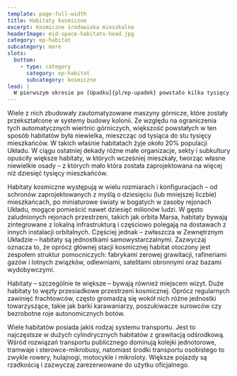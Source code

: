 ```yaml
---
template: page-full-width
title: Habitaty kosmiczne
excerpt: Kosmiczne środowiska mieszkalne
headerImage: mid-space-habitats-head.jpg
category: ep-habitat
subcategory: more
slots:
  bottom:
    - type: category
      category: ep-habitat
      subcategory: kosmiczne
lead: |
  W pierwszym okresie po [Upadku]{pl/ep-upadek} powstało kilka tysięcy [habitatów torusowych](#), [kolonii klastrowych](#) i [uli]{pl/ep-ul} rozproszonych po całym Układzie Słonecznym. 
---
```


Wiele z nich zbudowały zautomatyzowane maszyny górnicze, które zostały przekształcone w systemy budowy kolonii. Ze względu na ograniczenia tych automatycznych wiertnic górniczych, większość powstałych w ten sposób habitatów była niewielka, mieszcząc od tysiąca do stu tysięcy mieszkańców. W takich właśnie habitatach żyje około 20% populacji Układu. W ciągu ostatniej dekady różne małe organizacje, sekty i subkultury opuściły większe habitaty, w których wcześniej mieszkały, tworząc własne niewielkie osady – z których mało która została zaprojektowana na więcej niż dziesięć tysięcy mieszkańców.

Habitaty kosmiczne występują w wielu rozmiarach i konfiguracjach – od schronów zaprojektowanych z myślą o dziesięciu (lub mniejszej liczbie) mieszkańcach, po miniaturowe światy w bogatych w zasoby rejonach Układu, mogące pomieścić nawet dziesięć milionów ludzi. W gęsto zaludnionych rejonach przestrzeni, takich jak orbita Marsa, habitaty bywają zintegrowane z lokalną infrastrukturą i częściowo polegają na dostawach z innych instalacji orbitalnych. Częściej jednak – zwłaszcza w Zewnętrznym Układzie – habitaty są jednostkami samowystarczalnymi. Zazwyczaj oznacza to, że oprócz głównej stacji kosmicznej habitat otoczony jest zespołem struktur pomocniczych: fabrykami zerowej grawitacji, rafineriami gazów i lotnych związków, odlewniami, satelitami obronnymi oraz bazami wydobywczymi.

Habitaty – szczególnie te większe – bywają również miejscem wizyt. Duże habitaty to węzły przesiadkowe przestrzeni kosmicznej. Oprócz regularnych zawinięć frachtowców, często gromadzą się wokół nich różne jednostki towarzyszące, takie jak barki karawaniarzy, poszukiwacze surowców czy bezrobotne roje autonomicznych botów.

Wiele habitatów posiada jakiś rodzaj systemu transportu. Jest to najczęstsze w dużych cylindrycznych habitatów z grawitacją odśrodkową. Wśród rozwiązań transportu publicznego dominują kolejki jednotorowe, tramwaje i sterowce-mikrobusy, natomiast środki transportu osobistego to zwykle rowery, hulajnogi, motocykle i mikroloty. Większe pojazdy są rzadkością i zazwyczaj zarezerwowane do użytku oficjalnego.

